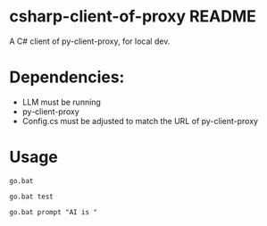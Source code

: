 # csharp-client-of-proxy README

A C# client of py-client-proxy, for local dev.

# Dependencies:

- LLM must be running
- py-client-proxy
- Config.cs must be adjusted to match the URL of py-client-proxy

# Usage

`go.bat`

`go.bat test`

`go.bat prompt "AI is "`
